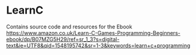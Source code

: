 # LearnC
Contains source code and resources for the Ebook https://www.amazon.co.uk/Learn-C-Games-Programming-Beginners-ebook/dp/B07MZG5H29/ref=sr_1_3?s=digital-text&ie=UTF8&qid=1548195742&sr=1-3&keywords=learn+c+programming
